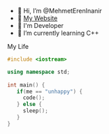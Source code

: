 - 👋 Hi, I’m @MehmetErenInanir
- 👋 [My Website](http://mehmetereninanir.renderforestsites.com/ "Mehmet Eren İnanır")
- 🌱 I'm Developer
- 🌱 I’m currently learning C++

My Life
```cpp
#include <iostream>

using namespace std;
  
int main() {
   if(me == "unhappy") {
     code();
   } else {
     sleep();
   }
}
```
